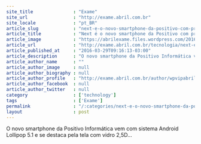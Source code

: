 ```yaml
---
site_title               : "Exame"
site_url                 : "http://exame.abril.com.br"
site_locale              : "pt_BR"
article_slug             : "next-e-o-novo-smartphone-da-positivo-com-preco-acessivel"
article_title            : "Next é o novo smartphone da Positivo com preço acessível"
article_image            : "https://abrilexame.files.wordpress.com/2016/09/size_960_16_9_positivo_next.jpg?quality=70&strip=all&w=960"
article_url              : "http://exame.abril.com.br/tecnologia/next-e-o-novo-smartphone-da-positivo-com-preco-acessivel/"
article_published_at     : "2016-03-29T09:16:13-03:00"
article_description      : "O novo smartphone da Positivo Informática vem com sistema Android Lollipop 5.1 e se destaca pela tela com vidro 2,5D..."
article_author_name      : ""
article_author_image     : null
article_author_biography : null
article_author_profile   : "http://exame.abril.com.br/author/wpvipabril/"
article_author_facebook  : null
article_author_twitter   : null
category                 : ['technology']
tags                     : ['Exame']
permalink                : "/:categories/next-e-o-novo-smartphone-da-positivo-com-preco-acessivel/"
layout                   : post
---
```


O novo smartphone da Positivo Informática vem com sistema Android Lollipop 5.1 e se destaca pela tela com vidro 2,5D...
